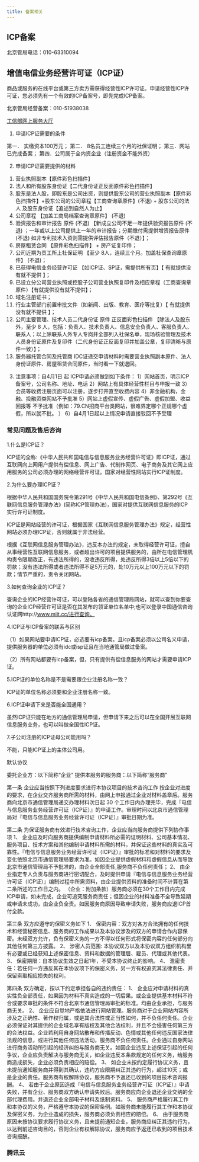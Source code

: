 ```yaml
---
title: 备案相关
---
```


## ICP备案

北京管局电话：010-63310094

## 增值电信业务经营许可证（ICP证）

商品或服务的在线平台或第三方卖方需获得经营性ICP许可证。申请经营性ICP许可证，您必须先有一个有效的ICP备案号，即先完成ICP备案。

北京管局经营备案：010-51938038

[工信部网上服务大厅](http://ythzxfw.miit.gov.cn/)

1. 申请ICP证需要的条件

第一． 实缴资本100万元；
第二． 8名员工连续三个月的社保证明；
第三．网站已完成备案；
第四．公司属于全内资企业（注册资金不能外资）

2. 申请ICP证需要提供的材料
1)  营业执照副本【原件彩色扫描件】
2)  法人和所有股东身份证【二代身份证正反面原件彩色扫描件】
3)  股东是法人股，即股东是公司出资，则提供股东公司的营业执照副本【原件彩色扫描件】+股东公司的公司章程【工商查询章原件】(不退) + 股东公司的法人        及股东身份证【追述到自然人为止】
4)  公司章程 【加盖工商局档案查询章原件】 (不退)
5)  验资报告和审计报告 原件 (不退) 【新成立公司不足一年提供验资报告原件 (不退) ；一年或以上公司提供上一年的审计报告；分期缴付需提供增资报告原件(不退) 如非专利技术入资则需提供评估报告原件（不退）】；
6)  房屋租赁合同 【原件彩色扫描件】 +  房产证复印件；
7)  公司近期为员工所上社保证明 【至少 8人，连续三个月。加盖社保查询章原件】 (不退)；
8)  已获得电信业务经营许可证 【如ICP证、SP证，需提供所有页】【 有就提供没有就不提供 】；
9)  已设立分公司营业执照或控股子公司营业执照复印件及相应章程（工商查询章原件）【有就提供没有就不提供】；
10) 域名注册证书；
11) 行业主管部门前置审批文件（如新闻、出版、教育、医疗等批复）【 有就提供没有就不提供 】；
12) 公司主要管理、技术人员二代身份证 原件 正反面彩色扫描件 【除法人及股东外，至少 8 人，包括：负责人、技术负责人、信息安全负责人、客服负责人、联系人；以上除联系人外专人专岗并全部列入社保名单，现场核验管理及技术人员身份证原件及复印件（二代身份证正反面复印并加盖公章，复印清晰与原件一致）】；
13) 服务器托管合同及托管商 IDC证递交申请材料时需要营业执照副本原件、法人身份证原件、房屋租赁合同原件，当时看一下就退回。

3. 注意事项：自4月1日 起 ICP申请必须做到如下条件：
1）网站首页，明示ICP备案号，公司名称、地址、电话
2）网站上有具体经营性栏目与申报一致
3）会员等收费注册页面可以注册，逐步打开直至收费内容
4）非金融机构，金融、投融资类网站不予批准
5）网站上虚假宣传、虚假广告、虚假加盟、收益回报等 不予批准（例如：79.CN招商平台类网站，很难界定哪个正规哪个虚假，所以就不批。 ）
6）自4月1日起以上情况申请直接驳回不予受理



### 常见问题及售后咨询

1.什么是ICP证？

ICP证的全称:《中华人民共和国电信与信息服务业务经营许可证》即ICP证，通过互联网向上网用户提供有偿信息、网上广告、代制作网页、电子商务及其它网上应用服务的公司必须办理的网络经营许可证。国家对经营性网站实行ICP证制度。

2.为什么要办理ICP证？

根据中华人民共和国国务院令第291号《中华人民共和国电信条例》、第292号《互联网信息服务管理办法》(简称ICP管理办法)，国家对提供互联网信息服务的ICP实行许可证制度。

ICP证是网站经营的许可证，根据国家《互联网信息服务管理办法》规定，经营性网站必须办理ICP证，否则就属于非法经营。

根据《互联网信息服务管理办法》，违反本办法的规定，未取得经营许可证，擅自从事经营性互联网信息服务，或者超出许可的项目提供服务的，由所在电信管理机构责令限期改正，有违法所得的，没收违反所得，处违反所得3倍以上5倍以下的罚款；没有违法所得或者违法所得不足5万元的，处10万元以上100万元以下的罚款；情节严重的，责令关闭网站。

3.如何查询企业的ICP证？

查询企业的ICP经营许可证，可以登陆各省的通信管理局网站，就可以查到你要查询的企业ICP经营许可证是否在其发布的领证单位名单中;也可以登录中国通信咨询认证网http://www.miit.cc/进行查询。

4.ICP证与ICP备案的联系与区别

（1）如果网站要申请ICP证，必选要有icp备案，且icp备案必须以公司名义申请，提供服务器的单位必须有idc或isp证且在当地通管局做过备案。

（2）所有网站都要有icp备案，但，只有提供有偿信息服务的网站才需要申请ICP证。

5.ICP证的单位名称是不是需要跟企业注册名称一致？

ICP证的单位名称必须要和企业注册名称一致。

6.ICP证申请下来是否能全国通用？



虽然ICP证只能在地方的通信管理局申请，但申请下来之后可以在全国开展互联网信息服务业务，也可以叫做全国性ICP证。

7.子公司注册的ICP证母公司能用吗？

不能，只能ICP证上的主体公司用。



默认协议

委托企业方：以下简称“企业”
提供本服务的服务商：以下简称“服务商”
 
第一条  企业应当按照下列进度要求进行本协议项目的技术咨询工作
按企业对进度的要求，在企业交齐服务商所需的材料，由网上申报通过企业对材料盖章后。服务商向北京市通信管理局递交办理材料次日起 30 个工作日内办理完毕，完成『电信与信息服务业务经营许可证（ICP证）』的申请工作。审理时间以北京市通信管理局对『电信与信息服务业务经营许可证（ICP证）』审批日期为准。
 
第二条  为保证服务商有效进行技术咨询工作，企业应当向服务商提供下列协作事项
1、 企业应及时向服务商提供编制申请材料所必需的证明材料、公司基本情况、服务项目、技术方案和其他编制申请材料所需的材料，并保证这些材料的真实及可靠性。『电信与信息服务业务经营许可证（ICP证）』审批的标准和对材料的要求及变化依照北京市通信管理局要求为准。如因企业提供虚假材料和虚假信息从而导致北京市通信管理局不予批准的，由企业全部责任,服务商不负任何责任；
2、 由企业指定专人负责与服务商进行密切配合，及时提供申请『电信与信息服务业务经营许可证（ICP证）』编制过程中所需资料，由企业提供资料的准备时间不计算在第二条所述的工作日之内。
（企业：附加条款）服务商必须在30个工作日内完成ICP申请，如未完成，企业可追究服务商责任；但因企业的材料准备不全导致延期或申请未成功，由企业负全责。如因服务商原因导致申请失败，服务商应退ICP首付全款。
 
第三条  双方应遵守的保密义务如下
1、 保密内容：双方对各方合法拥有的任何技术和经营秘密信息、服务商的工作成果以及本协议涉及的双方的申请合作内容保密。未经双方允许，负有保密义务的一方不得以任何形式将保密内容的任何部分向其他任何第三方披露。
2、 涉密人员范围: 本协议双方以及本协议双方组织机构里有必要或已经获知上述保密信息、资料和数据的管理层、雇员、代理或其他代表。
3、 保密期限：自本协议生效之日起1年，不受本协议终止的影响。
4、 泄密责任：若任何一方违反其在本协议项下的保密义务，另一方有权追究其法律责任、并保留索取相应损失的权利。
 
第四条  双方确定，按以下约定承担各自的违约责任：
1、 企业应对申请材料的真实性负全部责任，如果因为材料不真实造成的一切后果。或企业提供基本材料不符合或要求审批的条件不符合北京市通信管理局审批的标准。均由企业承担，与服务商无关。
2、 企业应自觉地严格依法进行网站管理。服务商对于企业网站内容所涉及之正确性、著作权归属，或是其合法性或正当性如何，并不负任何责任。企业必须保证对其提供的企业域名享有版权及其他合法权利，并且不会侵害任何第三方的合法权益。企业若利用自身网站散布和传播反动、色情或其他任何违反国家法律法规的信息，或进行其他任何违法活动，服务商不负任何责任。企业通过自身网站进行商务活动所引起的经济纠纷与服务商无关。如因企业违反上述保证引起的任何争议，企业应负责解决与服务商无关，如企业违反本条款规定的任何义务，给服务商造成损失，企业必须负责相应的赔偿。
3、 如企业未按约定履行协议义务，且未提前通知服务商并得到其确认，违约方应限期纠正其违约行为，超过10天；或是企业的责任。服务商有权解除协议，服务商不予返还已收到的项目技术咨询报酬。
4、 若由于企业原因造成『电信与信息服务业务经营许可证（ICP证）』申请失败，并有企业、服务商双方确认申请失败后。服务商应向企业退还企业交纳的全部代理费用。并退还企业全部电子材料及纸制资料。
5、 服务商严格履行其工作和本协议的义务，严格遵守本协议的保密条例。如服务商未能履行其工作和本协议及保密义务，为企业造成的损失，服务商必须负责相应的赔偿。
6、 由于服务商原因未按协议要求履行协议义务，且未提前通知企业，服务商应纠正其违约行为，以达到前述咨询目的，否则企业有权解除协议，服务商应予返还已收到的项目技术咨询报酬。

### 腾讯云



